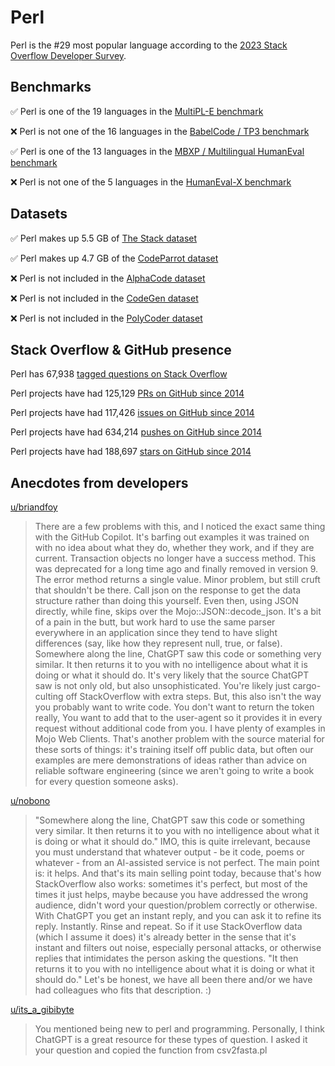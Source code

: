 # Perl

Perl is the #29 most popular language according to the [2023 Stack Overflow Developer Survey](https://survey.stackoverflow.co/2023/#section-most-popular-technologies-programming-scripting-and-markup-languages).

## Benchmarks

✅ Perl is one of the 19 languages in the [MultiPL-E benchmark](https://blog.continue.dev/an-introduction-to-code-llm-benchmarks-for-software-engineers/#:~:text=couple%20notable%20mentions-,4.%20MultiPL%2DE,-Creator%3A%20Northeastern)

❌ Perl is not one of the 16 languages in the [BabelCode / TP3 benchmark](https://blog.continue.dev/an-introduction-to-code-llm-benchmarks-for-software-engineers/#:~:text=amazon%2Dscience/mxeval-,12.%20BabelCode%20/%20TP3,-Creator%3A%20Google)

✅ Perl is one of the 13 languages in the [MBXP / Multilingual HumanEval benchmark](https://blog.continue.dev/an-introduction-to-code-llm-benchmarks-for-software-engineers/#:~:text=11.%20MBXP%20/%20Multilingual%20HumanEval)

❌ Perl is not one of the 5 languages in the [HumanEval-X benchmark](https://blog.continue.dev/an-introduction-to-code-llm-benchmarks-for-software-engineers/#:~:text=Some%20multilingual%C2%A0benchmarks-,10.%20HumanEval%2DX,-Creator%3A%20Tsinghua)

## Datasets

✅ Perl makes up 5.5 GB of [The Stack dataset](https://arxiv.org/abs/2211.15533)

✅ Perl makes up 4.7 GB of the [CodeParrot dataset](https://huggingface.co/datasets/codeparrot/github-code)

❌ Perl is not included in the [AlphaCode dataset](https://arxiv.org/abs/2203.07814)

❌ Perl is not included in the [CodeGen dataset](https://arxiv.org/abs/2203.13474)

❌ Perl is not included in the [PolyCoder dataset](https://arxiv.org/abs/2202.13169)

## Stack Overflow & GitHub presence

Perl has 67,938 [tagged questions on Stack Overflow](https://stackoverflow.com/tags)

Perl projects have had 125,129 [PRs on GitHub since 2014](https://madnight.github.io/githut/#/pull_requests/2023/3)

Perl projects have had 117,426 [issues on GitHub since 2014](https://madnight.github.io/githut/#/issues/2023/3)

Perl projects have had 634,214 [pushes on GitHub since 2014](https://madnight.github.io/githut/#/pushes/2023/3)

Perl projects have had 188,697 [stars on GitHub since 2014](https://madnight.github.io/githut/#/stars/2023/3)

## Anecdotes from developers

[u/briandfoy](https://www.reddit.com/r/perl/comments/10j0k00/comment/j5ki948)
> There are a few problems with this, and I noticed the exact same thing with the GitHub Copilot. It's barfing out examples it was trained on with no idea about what they do, whether they work, and if they are current. Transaction objects no longer have a success method. This was deprecated for a long time ago and finally removed in version 9. The error method returns a single value. Minor problem, but still cruft that shouldn't be there. Call json on the response to get the data structure rather than doing this yourself. Even then, using JSON directly, while fine, skips over the Mojo::JSON::decode_json. It's a bit of a pain in the butt, but work hard to use the same parser everywhere in an application since they tend to have slight differences (say, like how they represent null, true, or false). Somewhere along the line, ChatGPT saw this code or something very similar. It then returns it to you with no intelligence about what it is doing or what it should do. It's very likely that the source ChatGPT saw is not only old, but also unsophisticated. You're likely just cargo-culting off StackOverflow with extra steps. But, this also isn't the way you probably want to write code. You don't want to return the token really, You want to add that to the user-agent so it provides it in every request without additional code from you. I have plenty of examples in Mojo Web Clients. That's another problem with the source material for these sorts of things: it's training itself off public data, but often our examples are mere demonstrations of ideas rather than advice on reliable software engineering (since we aren't going to write a book for every question someone asks).

[u/nobono](https://www.reddit.com/r/perl/comments/10j0k00/comment/j5l9s1c/)
> "Somewhere along the line, ChatGPT saw this code or something very similar. It then returns it to you with no intelligence about what it is doing or what it should do." IMO, this is quite irrelevant, because you must understand that whatever output - be it code, poems or whatever - from an AI-assisted service is not perfect. The main point is: it helps. And that's its main selling point today, because that's how StackOverflow also works: sometimes it's perfect, but most of the times it just helps, maybe because you have addressed the wrong audience, didn't word your question/problem correctly or otherwise. With ChatGPT you get an instant reply, and you can ask it to refine its reply. Instantly. Rinse and repeat. So if it use StackOverflow data (which I assume it does) it's already better in the sense that it's instant and filters out noise, especially personal attacks, or otherwise replies that intimidates the person asking the questions. "It then returns it to you with no intelligence about what it is doing or what it should do." Let's be honest, we have all been there and/or we have had colleagues who fits that description. :)

[u/its_a_gibibyte](https://www.reddit.com/r/perl/comments/14capfv/comment/jol2a4b)
> You mentioned being new to perl and programming. Personally, I think ChatGPT is a great resource for these types of question. I asked it your question and copied the function from csv2fasta.pl